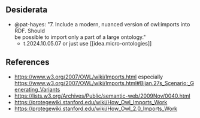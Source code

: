 
## Desiderata

- @pat-hayes: "7. Include a modern, nuanced version of owl:imports into RDF. Should  
be possible to import only a part of a large ontology."
  - t.2024.10.05.07 or just use [[idea.micro-ontologies]]


## References

- https://www.w3.org/2007/OWL/wiki/Imports.html especially https://www.w3.org/2007/OWL/wiki/Imports.html#Bijan.27s_Scenario:_Generating_Variants
- https://lists.w3.org/Archives/Public/semantic-web/2009Nov/0040.html
- https://protegewiki.stanford.edu/wiki/How_Owl_Imports_Work
- https://protegewiki.stanford.edu/wiki/How_Owl_2.0_Imports_Work